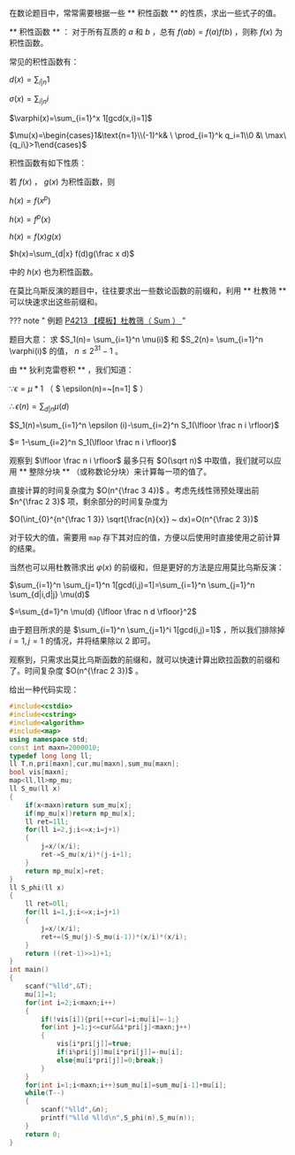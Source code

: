 在数论题目中，常常需要根据一些 ** 积性函数 ** 的性质，求出一些式子的值。

** 积性函数 ** ： 对于所有互质的 $a$ 和 $b$ ，总有 $f(ab)=f(a)f(b)$ ，则称 $f(x)$ 为积性函数。
 
常见的积性函数有：
 
$d(x)=\sum_{i|n} 1$
 
$\sigma(x)=\sum_{i|n} i$
 
$\varphi(x)=\sum_{i=1}^x 1[gcd(x,i)=1]$

$\mu(x)=\begin{cases}1&\text{n=1}\\(-1)^k& \ \prod_{i=1}^k q_i=1\\0 &\ \max\{q_i\}>1\end{cases}$

积性函数有如下性质：

若 $f(x)$ ， $g(x)$ 为积性函数，则

$h(x)=f(x^p)$ 

$h(x)=f^p(x)$

$h(x)=f(x)g(x)$

$h(x)=\sum_{d|x} f(d)g(\frac x d)$

中的 $h(x)$ 也为积性函数。

在莫比乌斯反演的题目中，往往要求出一些数论函数的前缀和，利用 ** 杜教筛 ** 可以快速求出这些前缀和。 
 
??? note " 例题 [P4213 【模板】杜教筛（ Sum ） ](https://www.luogu.org/problemnew/show/P4213)"

题目大意： 求 $S_1(n)= \sum_{i=1}^n \mu(i)$ 和 $S_2(n)= \sum_{i=1}^n \varphi(i)$  的值， $n\le 2^{31} -1$ 。

由 ** 狄利克雷卷积 ** ，我们知道：

$\because \epsilon =\mu * 1$ （ $ \epsilon(n)=~[n=1] $ ） 

$\therefore \epsilon (n)=\sum_{d|n} \mu(d)$ 

$S_1(n)=\sum_{i=1}^n \epsilon (i)-\sum_{i=2}^n S_1(\lfloor \frac n i \rfloor)$

$= 1-\sum_{i=2}^n S_1(\lfloor \frac n i \rfloor)$

观察到 $\lfloor \frac n i \rfloor$ 最多只有 $O(\sqrt n)$ 中取值，我们就可以应用 ** 整除分块 ** （或称数论分块）来计算每一项的值了。 

直接计算的时间复杂度为 $O(n^{\frac 3 4})$ 。考虑先线性筛预处理出前 $n^{\frac 2 3}$ 项，剩余部分的时间复杂度为

$O(\int_{0}^{n^{\frac 1 3}} \sqrt{\frac{n}{x}} ~ dx)=O(n^{\frac 2 3})$ 

对于较大的值，需要用 ```map``` 存下其对应的值，方便以后使用时直接使用之前计算的结果。

当然也可以用杜教筛求出 $\varphi (x)$ 的前缀和，但是更好的方法是应用莫比乌斯反演：

$\sum_{i=1}^n \sum_{j=1}^n 1[gcd(i,j)=1]=\sum_{i=1}^n \sum_{j=1}^n \sum_{d|i,d|j} \mu(d)$

$=\sum_{d=1}^n \mu(d) {\lfloor \frac n d \rfloor}^2$

由于题目所求的是 $\sum_{i=1}^n \sum_{j=1}^i 1[gcd(i,j)=1]$ ，所以我们排除掉 $i=1,j=1$ 的情况，并将结果除以 $2$ 即可。 

观察到，只需求出莫比乌斯函数的前缀和，就可以快速计算出欧拉函数的前缀和了。时间复杂度 $O(n^{\frac 2 3})$ 。 

给出一种代码实现：

```cpp
#include<cstdio>
#include<cstring>
#include<algorithm>
#include<map>
using namespace std;
const int maxn=2000010;
typedef long long ll;
ll T,n,pri[maxn],cur,mu[maxn],sum_mu[maxn];
bool vis[maxn];
map<ll,ll>mp_mu;
ll S_mu(ll x)
{
    if(x<maxn)return sum_mu[x];
    if(mp_mu[x])return mp_mu[x];
    ll ret=1ll;
    for(ll i=2,j;i<=x;i=j+1)
    {
        j=x/(x/i);
        ret-=S_mu(x/i)*(j-i+1);
    }
    return mp_mu[x]=ret;
}
ll S_phi(ll x)
{
    ll ret=0ll;
    for(ll i=1,j;i<=x;i=j+1)
    {
        j=x/(x/i);
        ret+=(S_mu(j)-S_mu(i-1))*(x/i)*(x/i);
    }
    return ((ret-1)>>1)+1;
}
int main()
{
    scanf("%lld",&T);
    mu[1]=1;
    for(int i=2;i<maxn;i++)
    {
        if(!vis[i]){pri[++cur]=i;mu[i]=-1;}
        for(int j=1;j<=cur&&i*pri[j]<maxn;j++)
        {
            vis[i*pri[j]]=true;
            if(i%pri[j])mu[i*pri[j]]=-mu[i];
            else{mu[i*pri[j]]=0;break;}
        }
    }
    for(int i=1;i<maxn;i++)sum_mu[i]=sum_mu[i-1]+mu[i];
    while(T--)
    {
        scanf("%lld",&n);
        printf("%lld %lld\n",S_phi(n),S_mu(n));
    }
    return 0;
}
``` 
